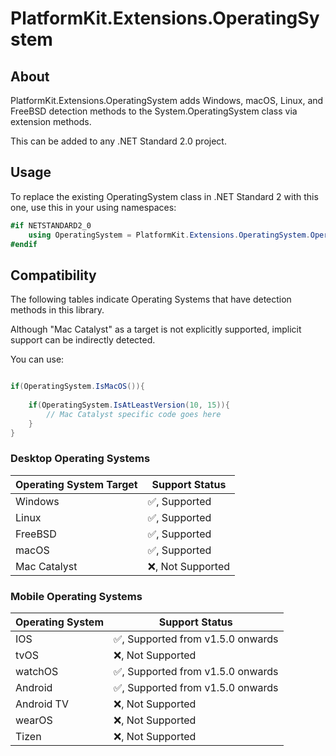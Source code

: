 ﻿# PlatformKit.Extensions.OperatingSystem


## About

PlatformKit.Extensions.OperatingSystem adds Windows, macOS, Linux, and FreeBSD detection methods to the System.OperatingSystem class via extension methods.

This can be added to any .NET Standard 2.0 project.


## Usage
To replace the existing OperatingSystem class in .NET Standard 2 with this one, use this in your using namespaces:

```csharp
#if NETSTANDARD2_0
    using OperatingSystem = PlatformKit.Extensions.OperatingSystem.OperatingSystemExtension;
#endif
```

## Compatibility
The following tables indicate Operating Systems that have detection methods in this library.

Although "Mac Catalyst" as a target is not explicitly supported, implicit support can be indirectly detected.

You can use:
```csharp

if(OperatingSystem.IsMacOS()){
    
    if(OperatingSystem.IsAtLeastVersion(10, 15)){
        // Mac Catalyst specific code goes here
    }
}
```


### Desktop Operating Systems
| Operating System Target | Support Status                |
|-------------------------|-------------------------------|
| Windows                 | :white_check_mark:, Supported | 
| Linux                   | :white_check_mark:, Supported | 
| FreeBSD                 | :white_check_mark:, Supported |
| macOS                   | :white_check_mark:, Supported |
| Mac Catalyst            | :x:, Not Supported            | 

### Mobile Operating Systems
| Operating System | Support Status     |
|------------------|--------------------|
| IOS              | :white_check_mark:, Supported from v1.5.0 onwards |
| tvOS             | :x:, Not Supported |
| watchOS          | :white_check_mark:, Supported from v1.5.0 onwards |
| Android          | :white_check_mark:, Supported from v1.5.0 onwards |
| Android TV       | :x:, Not Supported |
| wearOS           | :x:, Not Supported |
| Tizen            | :x:, Not Supported |
